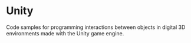 # Unity
Code samples for programming interactions between objects in digital 3D environments made with the Unity game engine.
